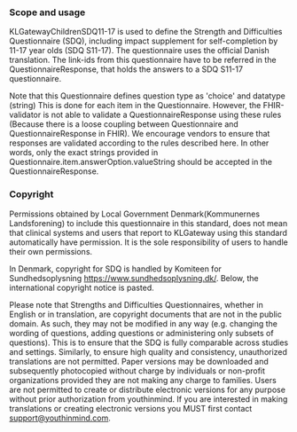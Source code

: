 ### Scope and usage
KLGatewayChildrenSDQ11-17 is used to define the Strength and Difficulties Questionnaire (SDQ), including impact supplement for self-completion by 11-17 year olds (SDQ S11-17). The questionnaire uses the official Danish translation. The link-ids from this questionnaire have to be referred in the QuestionnaireResponse, that holds the answers to a SDQ S11-17 questionnaire.

Note that this Questionnaire defines question type as 'choice' and datatype (string) This is done for each item in the Questionnaire. However, the FHIR-validator is not able to validate a QuestionnaireResponse using these rules (Because there is a loose coupling between Questionnaire and QuestionnaireResponse in FHIR). We encourage vendors to ensure that responses are validated according to the rules described here. In other words, only the exact strings provided in Questionnaire.item.answerOption.valueString should be accepted in the QuestionnaireResponse.

### Copyright
Permissions obtained by Local Government Denmark(Kommunernes Landsforening) to include this questionnaire in this standard, does not mean that clinical systems and users that report to KLGateway using this standard automatically have permission. It is the sole responsibility of users to handle their own permissions.

In Denmark, copyright for SDQ is handled by Komiteen for Sundhedsoplysning https://www.sundhedsoplysning.dk/. Below, the international copyright notice is pasted.

Please note that Strengths and Difficulties Questionnaires, whether in English or in translation, are copyright documents that are not in the public domain. As such, they may not be modified in any way (e.g. changing the wording of questions, adding questions or administering only subsets of questions). This is to ensure that the SDQ is fully comparable across studies and settings. Similarly, to ensure high quality and consistency, unauthorized translations are not permitted. Paper versions may be downloaded and subsequently photocopied without charge by individuals or non-profit organizations provided they are not making any charge to families.
Users are not permitted to create or distribute electronic versions for any purpose without prior authorization from youthinmind. If you are interested in making translations or creating electronic versions you MUST first contact support@youthinmind.com.